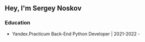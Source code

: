 ## Hey, I'm Sergey Noskov

### Education

- Yandex.Practicum Back-End Python Developer | 2021-2022 -
